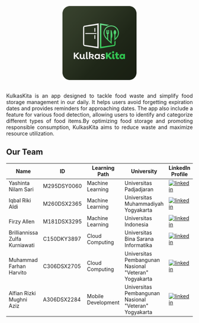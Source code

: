 <div align="center">
  <img src="https://github.com/Capstone-Bangkit-KulkasKita/KulkasKita-Documentation/blob/main/logo-kulkaskita-round.png" alt="logo" width="200" height="auto" />
</div>

<br>

<p align="justify">
KulkasKita is an app designed to tackle food waste and simplify food storage management in our daily. It helps users avoid forgetting expiration dates and provides reminders for approaching dates. The app also include a feature for various food detection, allowing users to identify and categorize different types of food items.By optimizing food storage and promoting responsible consumption, KulkasKita aims to reduce waste and maximize resource utilization.
</p>

## Our Team

<div align="center">

| Name | ID   |  Learning Path |  University   | LinkedIn Profile   | 
| ------------ | ------------ | ------------ | ------------ | ------------ |
| Yashinta Nilam Sari |  M295DSY0060 |  Machine Learning |  Universitas Padjadjaran | [![linkedin](https://img.shields.io/badge/linkedin-0A66C2?style=for-the-badge&logo=linkedin&logoColor=white)](https://www.linkedin.com/in/yashinta-nilam-07b729241/)  |
| Iqbal Riki Aldi  | M260DSX2365  |  Machine Learning | Universitas Muhammadiyah Yogyakarta  | [![linkedin](https://img.shields.io/badge/linkedin-0A66C2?style=for-the-badge&logo=linkedin&logoColor=white)](https://www.linkedin.com/in/aldi16/) |
| Firzy Allen  | M181DSX3295  |  Machine Learning | Universitas Indonesia  | [![linkedin](https://img.shields.io/badge/linkedin-0A66C2?style=for-the-badge&logo=linkedin&logoColor=white)](https://www.linkedin.com/in/firzyallen/) |
|  Brilliannissa Zulfa Kurniawati | C150DKY3897  | Cloud Computing  | Universitas Bina Sarana Informatika  | [![linkedin](https://img.shields.io/badge/linkedin-0A66C2?style=for-the-badge&logo=linkedin&logoColor=white)](https://www.linkedin.com/in/brilliannissa-zulfa-kurniawati-6993421b3/) |
|  Muhammad Farhan Harvito | C306DSX2705  |  Cloud Computing  | Universitas Pembangunan Nasional "Veteran" Yogyakarta   | [![linkedin](https://img.shields.io/badge/linkedin-0A66C2?style=for-the-badge&logo=linkedin&logoColor=white)](https://www.linkedin.com/in/muhammad-farhan-harvito-b517a820a/) |
|  Alfian Rizki Mughni Aziz |  A306DSX2284 | Mobile Development  | Universitas Pembangunan Nasional "Veteran" Yogyakarta | [![linkedin](https://img.shields.io/badge/linkedin-0A66C2?style=for-the-badge&logo=linkedin&logoColor=white)](https://www.linkedin.com/in/alfian-rizki-mughni-aziz-b925b3271/) |

</div>
